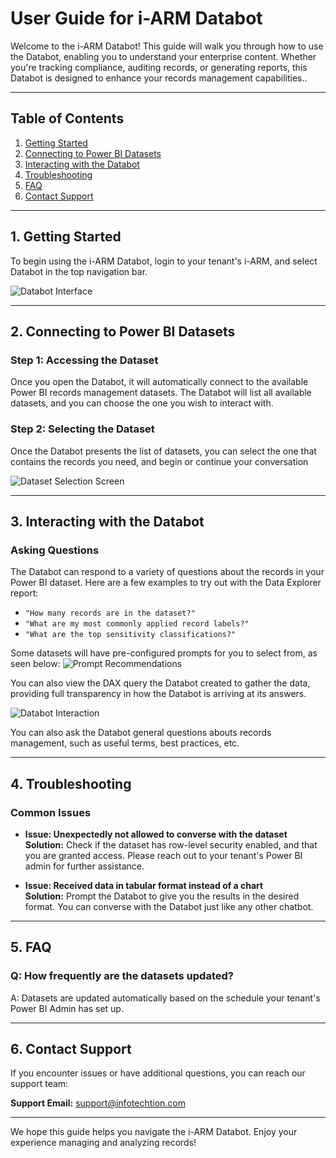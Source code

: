 # User Guide for i-ARM Databot

Welcome to the i-ARM Databot! This guide will walk you through how to use the Databot, enabling you to understand your enterprise content. Whether you're tracking compliance, auditing records, or generating reports, this Databot is designed to enhance your records management capabilities..

---

## Table of Contents
1. [Getting Started](#getting-started)
2. [Connecting to Power BI Datasets](#connecting-to-power-bi-datasets)
3. [Interacting with the Databot](#interacting-with-the-Databot)
4. [Troubleshooting](#troubleshooting)
5. [FAQ](#faq)
6. [Contact Support](#contact-support)

---

## 1. Getting Started

To begin using the i-ARM Databot, login to your tenant's i-ARM, and select Databot in the top navigation bar.

![Databot Interface](./accessing.png)

---

## 2. Connecting to Power BI Datasets

### Step 1: Accessing the Dataset
Once you open the Databot, it will automatically connect to the available Power BI records management datasets. The Databot will list all available datasets, and you can choose the one you wish to interact with.

### Step 2: Selecting the Dataset
Once the Databot presents the list of datasets, you can select the one that contains the records you need, and begin or continue your conversation

![Dataset Selection Screen](./selecting.png)

---

## 3. Interacting with the Databot

### Asking Questions
The Databot can respond to a variety of questions about the records in your Power BI dataset. Here are a few examples to try out with the Data Explorer report:

- `"How many records are in the dataset?"`
- `"What are my most commonly applied record labels?"`
- `"What are the top sensitivity classifications?"`

Some datasets will have pre-configured prompts for you to select from, as seen below:
![Prompt Recommendations](./recommendations.png)

You can also view the DAX query the Databot created to gather the data, providing full transparency in how the Databot is arriving at its answers.

![Databot Interaction](./interacting.png)


You can also ask the Databot general questions abouts records management, such as useful terms, best practices, etc. 


---

## 4. Troubleshooting

### Common Issues

- **Issue: Unexpectedly not allowed to converse with the dataset**  
  **Solution:** Check if the dataset has row-level security enabled, and that you are granted access. Please reach out to your tenant's Power BI admin for further assistance.

- **Issue: Received data in tabular format instead of a chart**  
  **Solution:** Prompt the Databot to give you the results in the desired format. You can converse with the Databot just like any other chatbot.

---

## 5. FAQ

### Q: How frequently are the datasets updated?
A: Datasets are updated automatically based on the schedule your tenant's Power BI Admin has set up.



---

## 6. Contact Support

If you encounter issues or have additional questions, you can reach our support team:

**Support Email:** support@infotechtion.com  

---

We hope this guide helps you navigate the i-ARM Databot. Enjoy your experience managing and analyzing records!
